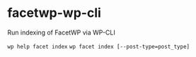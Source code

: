 # facetwp-wp-cli
Run indexing of FacetWP via WP-CLI

`wp help facet index`
`wp facet index [--post-type=post_type]`
